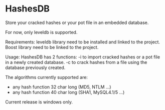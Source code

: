 # HashesDB
Store your cracked hashes or your pot file in an embedded database.

For now, only leveldb is supported.

Requirements:
leveldb library need to be installed and linked to the project.
Boost library need to be linked to the project.

Usage:
HashesDB has 2 functions:
  -i to import cracked hashes or a pot file in a newly created database.
  -c to crack hashes from a file using the database previously created.
  
The algorithms currently supported are:
  - any hash function 32 char long (MD5, NTLM ...)
  - any hash function 40 char long (SHA1, MySQL4.1/5 ...)

Current release is windows only.
